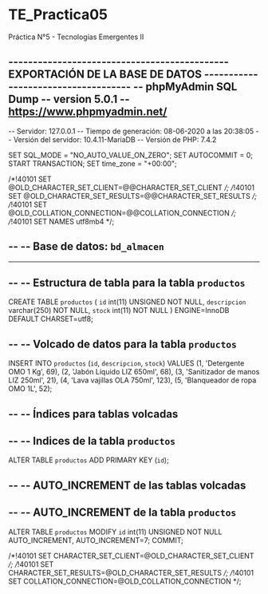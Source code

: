 # TE_Practica05
Práctica N°5 - Tecnologías Emergentes II

--------------------------------------------- EXPORTACIÓN DE LA BASE DE DATOS ------------------------------------
-- phpMyAdmin SQL Dump
-- version 5.0.1
-- https://www.phpmyadmin.net/
--
-- Servidor: 127.0.0.1
-- Tiempo de generación: 08-06-2020 a las 20:38:05
-- Versión del servidor: 10.4.11-MariaDB
-- Versión de PHP: 7.4.2

SET SQL_MODE = "NO_AUTO_VALUE_ON_ZERO";
SET AUTOCOMMIT = 0;
START TRANSACTION;
SET time_zone = "+00:00";


/*!40101 SET @OLD_CHARACTER_SET_CLIENT=@@CHARACTER_SET_CLIENT */;
/*!40101 SET @OLD_CHARACTER_SET_RESULTS=@@CHARACTER_SET_RESULTS */;
/*!40101 SET @OLD_COLLATION_CONNECTION=@@COLLATION_CONNECTION */;
/*!40101 SET NAMES utf8mb4 */;

--
-- Base de datos: `bd_almacen`
--

-- --------------------------------------------------------

--
-- Estructura de tabla para la tabla `productos`
--

CREATE TABLE `productos` (
  `id` int(11) UNSIGNED NOT NULL,
  `descripcion` varchar(250) NOT NULL,
  `stock` int(11) NOT NULL
) ENGINE=InnoDB DEFAULT CHARSET=utf8;

--
-- Volcado de datos para la tabla `productos`
--

INSERT INTO `productos` (`id`, `descripcion`, `stock`) VALUES
(1, 'Detergente OMO 1 Kg', 69),
(2, 'Jabón Líquido LIZ 650ml', 68),
(3, 'Sanitizador de manos LIZ 250ml', 21),
(4, 'Lava vajillas OLA 750ml', 123),
(5, 'Blanqueador de ropa OMO 1L', 52);

--
-- Índices para tablas volcadas
--

--
-- Indices de la tabla `productos`
--
ALTER TABLE `productos`
  ADD PRIMARY KEY (`id`);

--
-- AUTO_INCREMENT de las tablas volcadas
--

--
-- AUTO_INCREMENT de la tabla `productos`
--
ALTER TABLE `productos`
  MODIFY `id` int(11) UNSIGNED NOT NULL AUTO_INCREMENT, AUTO_INCREMENT=7;
COMMIT;

/*!40101 SET CHARACTER_SET_CLIENT=@OLD_CHARACTER_SET_CLIENT */;
/*!40101 SET CHARACTER_SET_RESULTS=@OLD_CHARACTER_SET_RESULTS */;
/*!40101 SET COLLATION_CONNECTION=@OLD_COLLATION_CONNECTION */;




